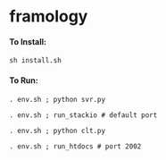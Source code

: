 framology
=========

#### To Install:
```
sh install.sh
```

#### To Run:
```
. env.sh ; python svr.py

. env.sh ; run_stackio # default port

. env.sh ; python clt.py

. env.sh ; run_htdocs # port 2002

```
